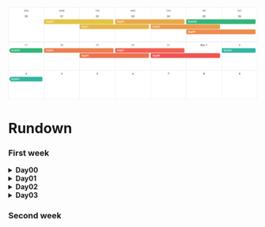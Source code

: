 
![calendar](./Calendar.png)

# Rundown
### First week
<details><summary><b>Day00</b></summary>

| exercise | concept |
| -------: | :------ |
| ex00 | write a super-simple program in C++
| ex01 |
| ex02 |
</details>
<details><summary><b>Day01</b></summary>

| exercise | concept |
| -------: | :------ |
| ex00 | heap and stack
| ex01 | heap and stack
| ex02 |
| ex03 |
| ex04 |
| ex05 |
| ex06 |
| ex07 |
| ex08 |
| ex09 |
| ex10 |
</details>
<details><summary><b>Day02</b></summary>

| exercise | concept |
| -------: | :------ |
| ex00 |
| ex01 |
| ex02 |
| ex03 |
| ex04 |
</details>
<details><summary><b>Day03</b></summary>

| exercise | concept |
| -------: | :------ |
| ex00 |
| ex01 |
| ex02 |
| ex03 |
| ex04 |
</details>

### Second week
